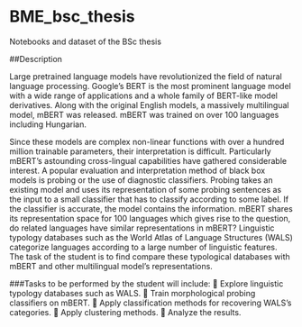# BME_bsc_thesis
Notebooks and dataset of the BSc thesis

##Description

Large pretrained language models have revolutionized the field of natural language processing.
Google’s BERT is the most prominent language model with a wide range of applications and a
whole family of BERT-like model derivatives. Along with the original English models, a massively
multilingual model, mBERT was released. mBERT was trained on over 100 languages including
Hungarian.

Since these models are complex non-linear functions with over a hundred million trainable
parameters, their interpretation is difficult. Particularly mBERT’s astounding cross-lingual
capabilities have gathered considerable interest. A popular evaluation and interpretation method of
black box models is probing or the use of diagnostic classifiers. Probing takes an existing model
and uses its representation of some probing sentences as the input to a small classifier that has to
classify according to some label. If the classifier is accurate, the model contains the information.
mBERT shares its representation space for 100 languages which gives rise to the question, do
related languages have similar representations in mBERT? Linguistic typology databases such as
the World Atlas of Language Structures (WALS) categorize languages according to a large number
of linguistic features. The task of the student is to find compare these typological databases with
mBERT and other multilingual model’s representations.

###Tasks to be performed by the student will include:
 Explore linguistic typology databases such as WALS.
 Train morphological probing classifiers on mBERT.
 Apply classification methods for recovering WALS’s categories.
 Apply clustering methods.
 Analyze the results.
